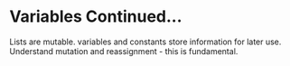 # Variables Continued...

Lists are mutable. variables and constants store information for later use. Understand mutation and reassignment - this is fundamental.